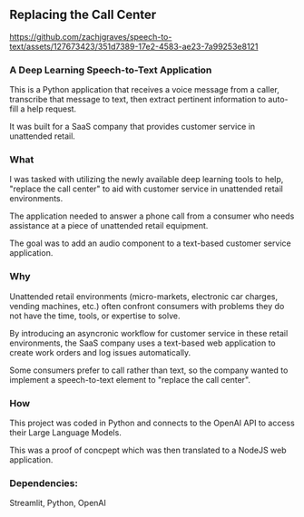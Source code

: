 ## Replacing the Call Center

https://github.com/zachjgraves/speech-to-text/assets/127673423/351d7389-17e2-4583-ae23-7a99253e8121

### A Deep Learning Speech-to-Text Application

This is a Python application that receives a voice message from a caller, transcribe that message to text, then extract pertinent information to auto-fill a help request.

It was built for a SaaS company that provides customer service in unattended retail.

### What

I was tasked with utilizing the newly available deep learning tools to help, "replace the call center" to aid with customer service in unattended retail environments.

The application needed to answer a phone call from a consumer who needs assistance at a piece of unattended retail equipment.

The goal was to add an audio component to a text-based customer service application.

### Why

Unattended retail environments (micro-markets, electronic car charges, vending machines, etc.) often confront consumers with problems they do not have the time, tools, or expertise to solve. 

By introducing an asyncronic workflow for customer service in these retail environments, the SaaS company uses a text-based web application to create work orders and log issues automatically.

Some consumers prefer to call rather than text, so the company wanted to implement a speech-to-text element to "replace the call center".

### How

This project was coded in Python and connects to the OpenAI API to access their Large Language Models.

This was a proof of concpept which was then translated to a NodeJS web application.

### Dependencies:

Streamlit, Python, OpenAI
